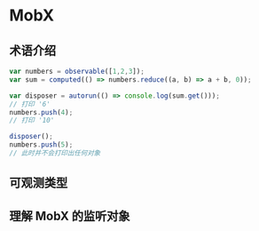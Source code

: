 # MobX

## 术语介绍

```js
var numbers = observable([1,2,3]);
var sum = computed(() => numbers.reduce((a, b) => a + b, 0));

var disposer = autorun(() => console.log(sum.get()));
// 打印 '6'
numbers.push(4);
// 打印 '10'

disposer();
numbers.push(5);
// 此时并不会打印出任何对象
```

## 可观测类型

## 理解 MobX 的监听对象